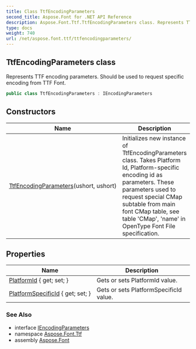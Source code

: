 ```yaml
---
title: Class TtfEncodingParameters
second_title: Aspose.Font for .NET API Reference
description: Aspose.Font.Ttf.TtfEncodingParameters class. Represents TTF encoding parameters. Should be used to request specific encoding from TTF Font
type: docs
weight: 740
url: /net/aspose.font.ttf/ttfencodingparameters/
---
```

## TtfEncodingParameters class

Represents TTF encoding parameters. Should be used to request specific encoding from TTF Font.

```csharp
public class TtfEncodingParameters : IEncodingParameters
```

## Constructors

| Name | Description |
| --- | --- |
| [TtfEncodingParameters](ttfencodingparameters/)(ushort, ushort) | Initializes new instance of TtfEncodingParameters class. Takes Platform Id, Platform-specific encoding id as parameters. These parameters used to request special CMap subtable from main font CMap table, see table 'CMap', 'name' in OpenType Font File specification. |

## Properties

| Name | Description |
| --- | --- |
| [PlatformId](../../aspose.font.ttf/ttfencodingparameters/platformid/) { get; set; } | Gets or sets PlatformId value. |
| [PlatformSpecificId](../../aspose.font.ttf/ttfencodingparameters/platformspecificid/) { get; set; } | Gets or sets PlatformSpecificId value. |

### See Also

* interface [IEncodingParameters](../../aspose.font/iencodingparameters/)
* namespace [Aspose.Font.Ttf](../../aspose.font.ttf/)
* assembly [Aspose.Font](../../)


